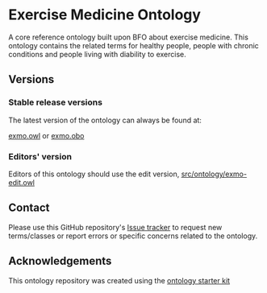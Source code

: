 
# Exercise Medicine Ontology

A core reference ontology built upon BFO about exercise medicine. This ontology contains the related terms for healthy people, people with chronic conditions and people living with diability to exercise.


## Versions

### Stable release versions

The latest version of the ontology can always be found at:

[exmo.owl](exmo.owl) or [exmo.obo](exmo.obo)

### Editors' version

Editors of this ontology should use the edit version, [src/ontology/exmo-edit.owl](src/ontology/exmo-edit.owl)

## Contact

Please use this GitHub repository's [Issue tracker](https://github.com/Exercise-Medicine-Ontology/EXMO/issues) to request new terms/classes or report errors or specific concerns related to the ontology.


## Acknowledgements

This ontology repository was created using the [ontology starter kit](https://github.com/INCATools/ontology-starter-kit)
